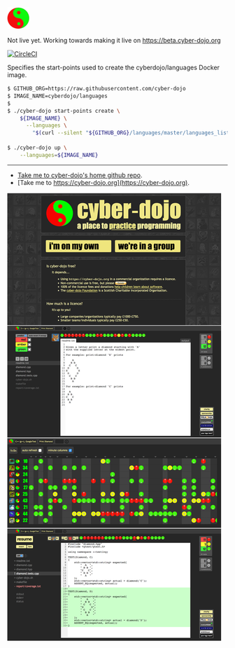
<img src="https://raw.githubusercontent.com/cyber-dojo/nginx/master/images/home_page_logo.png" alt="cyber-dojo yin/yang logo" width="50px" height="50px"/>

Not live yet. Working towards making it live on https://beta.cyber-dojo.org

[![CircleCI](https://circleci.com/gh/cyber-dojo/languages.svg?style=svg)](https://circleci.com/gh/cyber-dojo/languages)

Specifies the start-points used to create the cyberdojo/languages Docker image.

```bash
$ GITHUB_ORG=https://raw.githubusercontent.com/cyber-dojo
$ IMAGE_NAME=cyberdojo/languages
$
$ ./cyber-dojo start-points create \
    ${IMAGE_NAME} \
      --languages \
        "$(curl --silent "${GITHUB_ORG}/languages/master/languages_list_all")"

$ ./cyber-dojo up \
    --languages=${IMAGE_NAME}
```

- - - -

* [Take me to cyber-dojo's home github repo](https://github.com/cyber-dojo/cyber-dojo).
* [Take me to https://cyber-dojo.org](https://cyber-dojo.org).

![cyber-dojo.org home page](https://github.com/cyber-dojo/cyber-dojo/blob/master/shared/home_page_snapshot.png)

